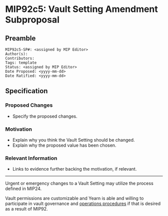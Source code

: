 # MIP92c5: Vault Setting Amendment Subproposal

## Preamble

```
MIP92c5-SP#: <assigned by MIP Editor>
Author(s):
Contributors:
Tags: template
Status: <assigned by MIP Editor>
Date Proposed: <yyyy-mm-dd>
Date Ratified: <yyyy-mm-dd>
```

## Specification

### Proposed Changes

- Specify the proposed changes.

### Motivation

- Explain why you think the Vault Setting should be changed.
- Explain why the proposed value has been chosen.

### Relevant Information

- Links to evidence further backing the motivation, if relevant.

---
	
Urgent or emergency changes to a Vault Setting may utilize the process defined in MIP24.
    
Vault permissions are customizable and Yearn is able and willing to participate in vault governance and [operations procedures](https://docs.yearn.finance/developers/v2/OPERATIONS) if that is desired as a result of MIP92.
